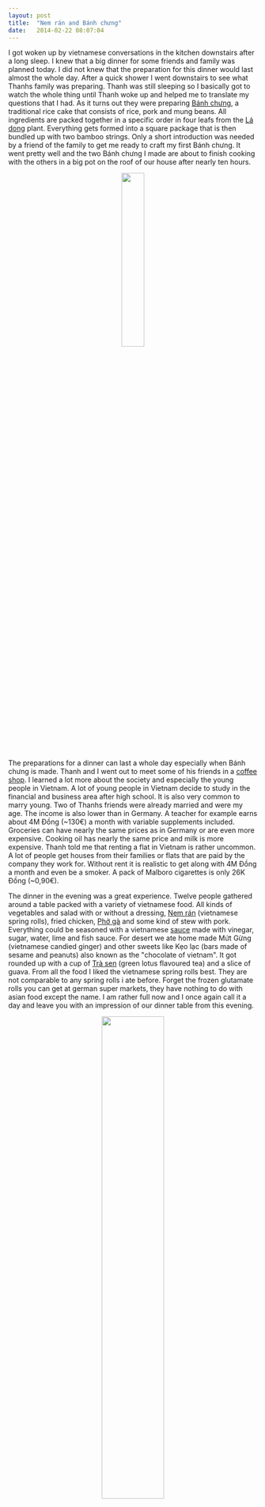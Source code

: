 ```yaml
---
layout: post
title:  "Nem rán and Bánh chưng"
date:	2014-02-22 08:07:04
---
```


I got woken up by vietnamese conversations in the kitchen downstairs after a long sleep. I knew that a big dinner  for some friends and family was planned today. I did not knew that the preparation for this dinner would last almost the whole day. After a quick shower I went downstairs to see what Thanhs family was preparing. Thanh was still sleeping so I basically got to watch the whole thing until Thanh woke up and helped me to translate my questions that I had. As it turns out they were preparing [Bánh chưng](https://en.wikipedia.org/wiki/B%C3%A1nh_ch%C6%B0ng), a traditional rice cake that consists of rice, pork and mung beans. All ingredients are packed together in a specific order in four leafs from the [Lá dong](https://en.wikipedia.org/wiki/L%C3%A1_dong) plant. Everything gets formed into a square package that is then bundled up with two bamboo strings. Only a short introduction was needed by a friend of the family to get me ready to craft my first Bánh chưng. It went pretty well and the two Bánh chưng I made are about to finish cooking with the others in a big pot on the roof of our house after nearly ten hours.

<div class="image-row" align="center">
	<div class="image-set">
       <a class="example-image-link" href="https://dl.dropboxusercontent.com/s/94mqoaffzwyrds0/2014-02-22%2012.43.14-1.jpg" data-lightbox="example-set" title="Me preparing some Bánh chưng."><img class="example-image" src="https://dl.dropboxusercontent.com/s/94mqoaffzwyrds0/2014-02-22%2012.43.14-1.jpg" width="30%" height="30%"/></a>
	</div>
</div>

The preparations for a dinner can last a whole day especially when Bánh chưng is made. Thanh and I went out to meet some of his friends in a [coffee shop](https://de-de.facebook.com/LaGente.coffee). I learned a lot more about the society and especially the young people in Vietnam. A lot of young people in Vietnam decide to study in the financial and business area after high school. It is also very common to marry young. Two of Thanhs friends were already married and were my age. The income is also lower than in Germany. A teacher for example earns about 4M Đồng (~130€) a month with variable supplements included. Groceries can have nearly the same prices as in Germany or are even more expensive. Cooking oil has nearly the same price and milk is more expensive. Thanh told me that renting a flat in Vietnam is rather uncommon. A lot of people get houses from their families or flats that are paid by the company they work for. Without rent it is realistic to get along with 4M Đồng a month and even be a smoker. A pack of Malboro cigarettes is only 26K Đồng (~0,90€).

The dinner in the evening was a great experience. Twelve people gathered around a table packed with a variety of vietnamese food. All kinds of vegetables and salad with or without a dressing, [Nem rán](https://en.wikipedia.org/wiki/Nem_ran) (vietnamese spring rolls), fried chicken, [Phở gà](https://en.wikipedia.org/wiki/Pho) and some kind of stew with pork. Everything could be seasoned with a vietnamese [sauce](https://en.wikipedia.org/wiki/N%C6%B0%E1%BB%9Bc_ch%E1%BA%A5m#N.C6.B0.E1.BB.9Bc_m.E1.BA.AFm_pha)  made with vinegar, sugar, water, lime and fish sauce. For desert we ate home made Mứt Gừng (vietnamese candied ginger) and other sweets like Kẹo lạc (bars made of sesame and peanuts) also known as the "chocolate of vietnam". It got rounded up with a cup of [Trà sen](https://en.wikipedia.org/wiki/Vietnamese_lotus_tea) (green lotus flavoured tea) and a slice of guava. From all the food I liked the vietnamese spring rolls best. They are not comparable to any spring rolls i ate before. Forget the frozen glutamate rolls you can get at german super markets, they have nothing to do with asian food except the name.
I am rather full now and I once again call it a day and leave you with an impression of our dinner table from this evening.

<div class="image-row" align="center">
	<div class="image-set">
       <a class="example-image-link" href="https://dl.dropboxusercontent.com/s/8rm3dnh0w34d4he/IMG_20140222_181036.jpg" data-lightbox="example-set" title="Our dinner table from this evening."><img class="example-image" src="https://dl.dropboxusercontent.com/s/8rm3dnh0w34d4he/IMG_20140222_181036.jpg" width="50%" height="50%"/></a>
	</div>
</div>
